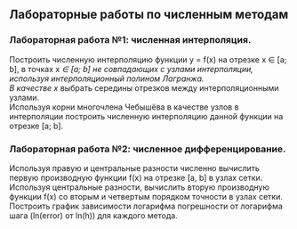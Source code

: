## Лабораторные работы по численным методам 
### Лабораторная работа №1: численная интерполяция.
Построить численную интерполяцию функции y = f(x) на отрезке x ∈ [a; b], в точках x<sup>*</sup> ∈ [a; b] не совпадающих с узлами интерполяции, используя интерполяционный полином Лагранжа.\
В качестве x<sup>*</sup> выбрать середины отрезков между интерполяционными узлами.\
Используя корни многочлена Чебышёва в качестве узлов в интерполяции построить численную интерполяцию данной функции на отрезке [a; b].
### Лабораторная работа №2: численное дифференцирование.
Используя правую и центральные  разности численно вычислить первую производную функции f(x)  на отрезке [a, b] в узлах сетки.\
Используя центральные разности, вычислить вторую производную функции f(x) со вторым и четвертым порядком точности в узлах сетки.\
Построить график зависимости логарифма погрешности от логарифма шага (ln(error) от ln(h)) для каждого метода.
